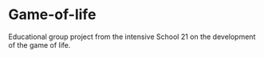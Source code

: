 # Game-of-life
Educational group project from the intensive School 21 on the development of the game of life.

